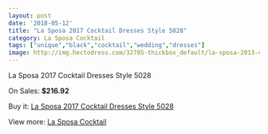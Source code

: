 ```yaml
---
layout: post
date: '2018-05-12'
title: "La Sposa 2017 Cocktail Dresses Style 5028"
category: La Sposa Cocktail
tags: ["unique","black","cocktail","wedding","dresses"]
image: http://img.hectodress.com/32705-thickbox_default/la-sposa-2013-cocktail-dresses-style-5028.jpg
---
```

La Sposa 2017 Cocktail Dresses Style 5028

On Sales: **$216.92**
<a href="https://www.hectodress.com/la-sposa-cocktail/14966-la-sposa-2013-cocktail-dresses-style-5028.html"><amp-img layout="responsive" width="600" height="600" src="//img.hectodress.com/32705-thickbox_default/la-sposa-2013-cocktail-dresses-style-5028.jpg" alt="La Sposa 2017 Cocktail Dresses Style 5028 0" /></a>

Buy it: [La Sposa 2017 Cocktail Dresses Style 5028](https://www.hectodress.com/la-sposa-cocktail/14966-la-sposa-2013-cocktail-dresses-style-5028.html "La Sposa 2017 Cocktail Dresses Style 5028")

View more: [La Sposa Cocktail](https://www.hectodress.com/269-la-sposa-cocktail "La Sposa Cocktail")